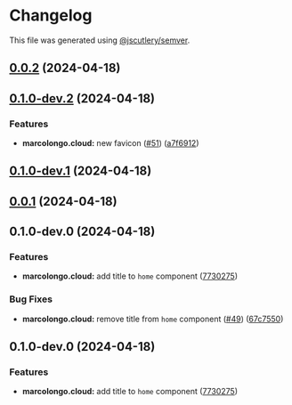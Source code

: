 # Changelog

This file was generated using [@jscutlery/semver](https://github.com/jscutlery/semver).

## [0.0.2](https://github.com/marcolongol/marcolongo.cloud/compare/marcolongo.cloud-0.1.0-dev.2...marcolongo.cloud-0.0.2) (2024-04-18)

## [0.1.0-dev.2](https://github.com/marcolongol/marcolongo.cloud/compare/marcolongo.cloud-0.1.0-dev.1...marcolongo.cloud-0.1.0-dev.2) (2024-04-18)


### Features

* **marcolongo.cloud:** new favicon ([#51](https://github.com/marcolongol/marcolongo.cloud/issues/51)) ([a7f6912](https://github.com/marcolongol/marcolongo.cloud/commit/a7f69121834c3296c6a8440334811c4bcac452e0))

## [0.1.0-dev.1](https://github.com/marcolongol/marcolongo.cloud/compare/marcolongo.cloud-0.0.1...marcolongo.cloud-0.1.0-dev.1) (2024-04-18)

## [0.0.1](https://github.com/marcolongol/marcolongo.cloud/compare/marcolongo.cloud-0.1.0-dev.0...marcolongo.cloud-0.0.1) (2024-04-18)

## 0.1.0-dev.0 (2024-04-18)


### Features

* **marcolongo.cloud:** add title to `home` component ([7730275](https://github.com/marcolongol/marcolongo.cloud/commit/773027513d1f521d3cf91087b2f80e5afdb2cad3))


### Bug Fixes

* **marcolongo.cloud:** remove title from `home` component ([#49](https://github.com/marcolongol/marcolongo.cloud/issues/49)) ([67c7550](https://github.com/marcolongol/marcolongo.cloud/commit/67c7550f1f78d8b15cc7ef6e0342705ba937ca0c))

## 0.1.0-dev.0 (2024-04-18)


### Features

* **marcolongo.cloud:** add title to `home` component ([7730275](https://github.com/marcolongol/marcolongo.cloud/commit/773027513d1f521d3cf91087b2f80e5afdb2cad3))
